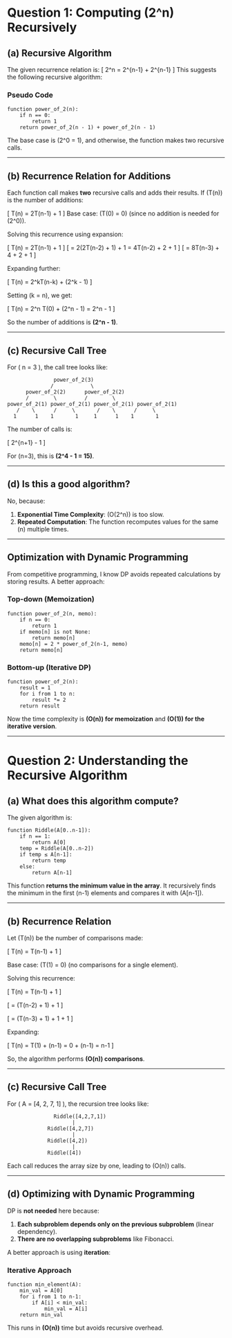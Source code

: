 # **Question 1: Computing \(2^n\) Recursively**

## **(a) Recursive Algorithm**
The given recurrence relation is:
\[
2^n = 2^{n-1} + 2^{n-1}
\]
This suggests the following recursive algorithm:

### **Pseudo Code**
```plaintext
function power_of_2(n):
    if n == 0:
        return 1
    return power_of_2(n - 1) + power_of_2(n - 1)
```
The base case is \(2^0 = 1\), and otherwise, the function makes two recursive calls.

---

## **(b) Recurrence Relation for Additions**
Each function call makes **two** recursive calls and adds their results. If \(T(n)\) is the number of additions:

\[
T(n) = 2T(n-1) + 1
\]
Base case: \(T(0) = 0\) (since no addition is needed for \(2^0\)).

Solving this recurrence using expansion:

\[
T(n) = 2T(n-1) + 1
\]
\[
= 2(2T(n-2) + 1) + 1 = 4T(n-2) + 2 + 1
\]
\[
= 8T(n-3) + 4 + 2 + 1
\]

Expanding further:

\[
T(n) = 2^kT(n-k) + (2^k - 1)
\]

Setting \(k = n\), we get:

\[
T(n) = 2^n T(0) + (2^n - 1) = 2^n - 1
\]

So the number of additions is **\(2^n - 1\)**.

---

## **(c) Recursive Call Tree**
For \( n = 3 \), the call tree looks like:

```
               power_of_2(3)
              /            \
      power_of_2(2)      power_of_2(2)
      /        \         /        \
power_of_2(1) power_of_2(1) power_of_2(1) power_of_2(1)
   /    \      /     \       /    \      /     \
  1      1    1       1     1      1    1       1
```

The number of calls is:

\[
2^{n+1} - 1
\]

For \(n=3\), this is **\(2^4 - 1 = 15\)**.

---

## **(d) Is this a good algorithm?**
No, because:
1. **Exponential Time Complexity**: \(O(2^n)\) is too slow.
2. **Repeated Computation**: The function recomputes values for the same \(n\) multiple times.

---

## **Optimization with Dynamic Programming**
From competitive programming, I know DP avoids repeated calculations by storing results. A better approach:

### **Top-down (Memoization)**
```plaintext
function power_of_2(n, memo):
    if n == 0:
        return 1
    if memo[n] is not None:
        return memo[n]
    memo[n] = 2 * power_of_2(n-1, memo)
    return memo[n]
```
### **Bottom-up (Iterative DP)**
```plaintext
function power_of_2(n):
    result = 1
    for i from 1 to n:
        result *= 2
    return result
```
Now the time complexity is **\(O(n)\) for memoization** and **\(O(1)\) for the iterative version**.

---

# **Question 2: Understanding the Recursive Algorithm**

## **(a) What does this algorithm compute?**
The given algorithm is:

```plaintext
function Riddle(A[0..n-1]):
    if n == 1:
        return A[0]
    temp = Riddle(A[0..n-2])
    if temp ≤ A[n-1]:
        return temp
    else:
        return A[n-1]
```
This function **returns the minimum value in the array**. It recursively finds the minimum in the first \(n-1\) elements and compares it with \(A[n-1]\).

---

## **(b) Recurrence Relation**
Let \(T(n)\) be the number of comparisons made:

\[
T(n) = T(n-1) + 1
\]

Base case: \(T(1) = 0\) (no comparisons for a single element).

Solving this recurrence:

\[
T(n) = T(n-1) + 1
\]

\[
= (T(n-2) + 1) + 1
\]

\[
= (T(n-3) + 1) + 1 + 1
\]

Expanding:

\[
T(n) = T(1) + (n-1) = 0 + (n-1) = n-1
\]

So, the algorithm performs **\(O(n)\) comparisons**.

---

## **(c) Recursive Call Tree**
For \( A = [4, 2, 7, 1] \), the recursion tree looks like:

```
               Riddle([4,2,7,1])
                     |
             Riddle([4,2,7])
                     |
             Riddle([4,2])
                     |
             Riddle([4])
```

Each call reduces the array size by one, leading to \(O(n)\) calls.

---

## **(d) Optimizing with Dynamic Programming**
DP is **not needed** here because:
1. **Each subproblem depends only on the previous subproblem** (linear dependency).
2. **There are no overlapping subproblems** like Fibonacci.

A better approach is using **iteration**:

### **Iterative Approach**
```plaintext
function min_element(A):
    min_val = A[0]
    for i from 1 to n-1:
        if A[i] < min_val:
            min_val = A[i]
    return min_val
```
This runs in **\(O(n)\)** time but avoids recursive overhead.

